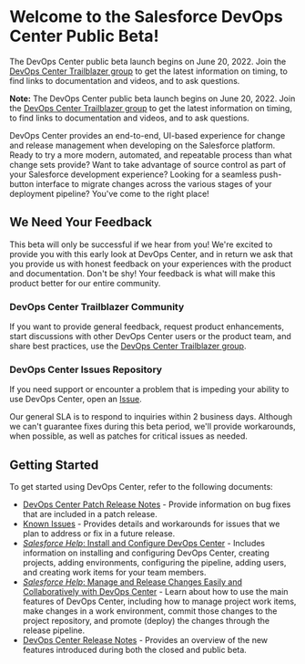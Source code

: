 # Welcome to the Salesforce DevOps Center Public Beta!

The DevOps Center public beta launch begins on June 20, 2022. Join the [DevOps Center Trailblazer group](https://trailhead.salesforce.com/en/trailblazer-community/groups/0F94S000000Guyg) to get the latest information on timing, to find links to documentation and videos, and to ask questions.

**Note:** The DevOps Center public beta launch begins on June 20, 2022. Join the [DevOps Center Trailblazer group](https://trailhead.salesforce.com/en/trailblazer-community/groups/0F94S000000Guyg) to get the latest information on timing, to find links to documentation and videos, and to ask questions.

DevOps Center provides an end-to-end, UI-based experience for change and release management when developing on the Salesforce platform. Ready to try a more modern, automated, and repeatable process than what change sets provide? Want to take advantage of source control as part of your Salesforce development experience? Looking for a seamless push-button interface to migrate changes across the various stages of your deployment pipeline?  You've come to the right place!

## We Need Your Feedback

This beta will only be successful if we hear from you! We're excited to provide you with this early look at DevOps Center, and in return we ask that you provide us with honest feedback on your experiences with the product and documentation. Don't be shy! Your feedback is what will make this product better for our entire community.

### DevOps Center Trailblazer Community
If you want to provide general feedback, request product enhancements, start discussions with other DevOps Center users or the product team, and share best practices, use the [DevOps Center Trailblazer group](https://trailhead.salesforce.com/en/trailblazer-community/groups/0F94S000000Guyg).   

### DevOps Center Issues Repository
If you need support or encounter a problem that is impeding your ability to use DevOps Center, open an [Issue](https://github.com/forcedotcom/devops-center-feedback/issues). 

Our general SLA is to respond to inquiries within 2 business days. Although we can't guarantee fixes during this beta period, we'll provide workarounds, when possible, as well as patches for critical issues as needed.

## Getting Started

To get started using DevOps Center, refer to the following documents:

* [DevOps Center Patch Release Notes](https://github.com/forcedotcom/devops-center-feedback/blob/ekapner-patch1-docs/RELEASENOTES.md) - Provide information on bug fixes that are included in a patch release.
* [Known Issues](https://github.com/forcedotcom/devops-center-feedback/blob/main/KNOWNISSUES.md) - Provides details and workarounds for issues that we plan to address or fix in a future release.
* [*Salesforce Help*: Install and Configure DevOps Center](https://help.salesforce.com/articleView?id=sf.devops_center_setup.htm&type=5) - Includes information on installing and configuring DevOps Center, creating projects, adding environments, configuring the pipeline, adding users, and creating work items for your team members.
* [*Salesforce Help*: Manage and Release Changes Easily and Collaboratively with DevOps Center](https://help.salesforce.com/articleView?id=sf.devops_center_overview.htm&type=5) - Learn about how to use the main features of DevOps Center, including how to manage project work items, make changes in a work environment, commit those changes to the project repository, and promote (deploy) the changes through the release pipeline.
* [DevOps Center Release Notes](https://help.salesforce.com/articleView?id=release-notes.rn_devops_center.htm&type=5) - Provides an overview of the new features introduced during both the closed and public beta.
